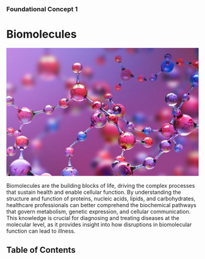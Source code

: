 ### Foundational Concept 1
# Biomolecules
![Cover image](assets/cover_biomolecules.jpg)

Biomolecules are the building blocks of life, driving the complex processes that sustain health and enable cellular function. By understanding the structure and function of proteins, nucleic acids, lipids, and carbohydrates, healthcare professionals can better comprehend the biochemical pathways that govern metabolism, genetic expression, and cellular communication. This knowledge is crucial for diagnosing and treating diseases at the molecular level, as it provides insight into how disruptions in biomolecular function can lead to illness.

## Table of Contents